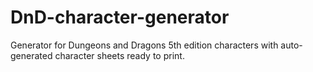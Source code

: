 # DnD-character-generator
Generator for Dungeons and Dragons 5th edition characters with auto-generated character sheets ready to print.
